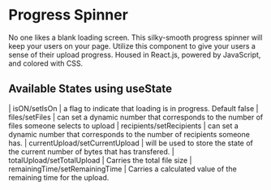 # Progress Spinner 
No one likes a blank loading screen. This silky-smooth progress spinner will keep your users on your page. Utilize this component to give your users a sense of their upload progress. Housed in React.js, powered by JavaScript, and colored with CSS.

## Available States using useState

|   isON/setIsOn    |   a flag to indicate that loading is in progress. Default false
|   files/setFiles   |   can set a dynamic number that corresponds to the number of files someone selects to upload
|   recipients/setRecipients  | can set a dynamic number that corresponds to the number of recipients someone has.
|   currentUpload/setCurrentUpload  |   will be used to store the state of the current number of bytes that has transfered.
|   totalUpload/setTotalUpload  |   Carries the total file size
|   remainingTime/setRemainingTime  |   Carries a calculated value of the remaining time for the upload.
